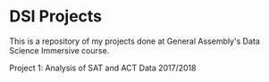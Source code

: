 # DSI Projects

This is a repository of my projects done at General Assembly's Data Science Immersive course.

Project 1: Analysis of SAT and ACT Data 2017/2018
